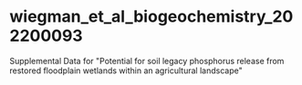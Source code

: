 # wiegman_et_al_biogeochemistry_202200093
 Supplemental Data for "Potential for soil legacy phosphorus release from restored floodplain wetlands within an agricultural landscape"
